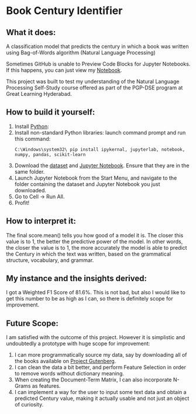 # Book Century Identifier

## What it does:
A classification model that predicts the century in which a book was written using Bag-of-Words algorithm (Natural Language Processing)

Sometimes GitHub is unable to Preview Code Blocks for Jupyter Notebooks. If this happens, you can just view my [Notebook](https://nbviewer.org/github/galahad38/book-century-identifier/blob/main/building-the-naive-bayes-model.ipynb).

This project was built to test my understanding of the Natural Language Processing Self-Study course offered as part of the PGP-DSE program at Great Learning Hyderabad.

## How to build it yourself:

1. Install [Python](https://www.python.org/downloads/):
2. Install non-standard Python libraries:
     launch command prompt and run this command:
     ```console
     C:\Windows\system32\ pip install ipykernal, jupyterlab, notebook, numpy, pandas, scikit-learn
     ```
3. Download the [dataset](https://github.com/galahad38/book-century-identifier/blob/main/books_db.csv) and [Jupyter Notebook](https://github.com/galahad38/book-century-identifier/blob/main/building-the-naive-bayes-model.ipynb). Ensure that they are in the same folder.
4. Launch Jupyter Notebook from the Start Menu, and navigate to the folder containing the dataset and Jupyter Notebook you just downloaded.
5. Go to Cell -> Run All.
6. Profit!

## How to interpret it:
The final score.mean() tells you how good of a model it is. The closer this value is to 1, the better the predictive power of the model.
In other words, the closer the value is to 1, the more accurately the model is able to predict the Century in which the text was written, based on the grammatical structure, vocabulary, and grammar.

## My instance and the insights derived:
I got a Weighted F1 Score of 81.6%. This is not bad, but also I would like to get this number to be as high as I can, so there is definitely scope for improvement.

## Future Scope:
I am satisfied with the outcome of this project. However it is simplistic and undoubtedly a prototype with huge scope for improvement:
1) I can more programmatically source my data, say by downloading all of the books available on [Project Gutenberg](https://www.gutenberg.org/).
2) I can clean the data a bit better, and perform Feature Selection in order to remove words without dictionary meaning.
3) When creating the Document-Term Matrix, I can also incorporate N-Grams as features.
4) I can implement a way for the user to input some text data and obtain a predicted Century value, making it actually usable and not just an object of curiosity.
